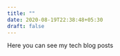 ```yaml
---
title: ""
date: 2020-08-19T22:38:48+05:30
draft: false
---
```

Here you can see my tech blog posts

